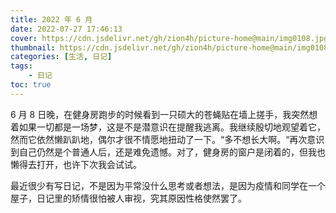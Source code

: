 ```yaml
---
title: 2022 年 6 月
date: 2022-07-27 17:46:13 
cover: https://cdn.jsdelivr.net/gh/zion4h/picture-home@main/img0108.jpg
thumbnail: https://cdn.jsdelivr.net/gh/zion4h/picture-home@main/img0108.jpg
categories: [生活, 日记]
tags:
    - 日记
toc: true
---
```

6 月 8 日晚，在健身房跑步的时候看到一只硕大的苍蝇贴在墙上搓手，我突然想着如果一切都是一场梦，这是不是潜意识在提醒我逃离。我继续殷切地观望着它，然而它依然懒趴趴地，偶尔才很不情愿地扭动了一下。“多不想长大啊。“再次意识到自己仍然是个普通人后，还是难免遗憾。对了，健身房的窗户是闭着的，但我也懒得去打开，也许下次我会试试。
<!--more-->

最近很少有写日记，不是因为平常没什么思考或者想法，是因为疫情和同学在一个屋子，日记里的矫情很怕被人审视，究其原因性格使然罢了。
